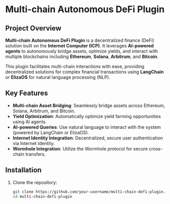 # Multi-chain Autonomous DeFi Plugin

## Project Overview

**Multi-chain Autonomous DeFi Plugin** is a decentralized finance (DeFi) solution built on the **Internet Computer (ICP)**. It leverages **AI-powered agents** to autonomously bridge assets, optimize yields, and interact with multiple blockchains including **Ethereum**, **Solana**, **Arbitrum**, and **Bitcoin**. 

This plugin facilitates multi-chain interactions with ease, providing decentralized solutions for complex financial transactions using **LangChain** or **ElizaOS** for natural language processing (NLP).

## Key Features

- **Multi-chain Asset Bridging**: Seamlessly bridge assets across Ethereum, Solana, Arbitrum, and Bitcoin.
- **Yield Optimization**: Automatically optimize yield farming opportunities using AI agents.
- **AI-powered Queries**: Use natural language to interact with the system (powered by LangChain or ElizaOS).
- **Internet Identity Integration**: Decentralized, secure user authentication via Internet Identity.
- **Wormhole Integration**: Utilize the Wormhole protocol for secure cross-chain transfers.

## Installation

1. Clone the repository:
   ```bash
   git clone https://github.com/your-username/multi-chain-defi-plugin.git
   cd multi-chain-defi-plugin
